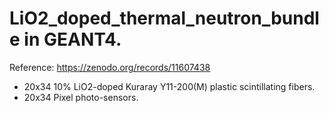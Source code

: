 # LiO2_doped_thermal_neutron_bundle in GEANT4.
Reference: https://zenodo.org/records/11607438
* 20x34 10% LiO2-doped Kuraray Y11-200(M) plastic scintillating fibers.
* 20x34 Pixel photo-sensors.
